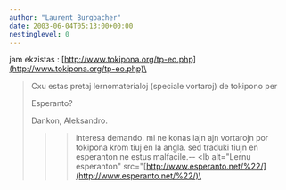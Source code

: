 ```yaml
---
author: "Laurent Burgbacher"
date: 2003-06-04T05:13:00+00:00
nestinglevel: 0
---
```

jam ekzistas : [http://www.tokipona.org/tp-eo.php](http://www.tokipona.org/tp-eo.php)\
> 
> Cxu estas pretaj lernomaterialoj (speciale vortaroj) de tokipono per
> 
> Esperanto?
> 
> Dankon, Aleksandro.
> 
>>> interesa demando. mi ne konas iajn ajn vortarojn por tokipona krom tiuj en
> la angla. sed traduki tiujn en esperanton ne estus malfacile.--
<lb alt="Lernu esperanton" src="[http://www.esperanto.net/%22/](http://www.esperanto.net/%22/)\
>